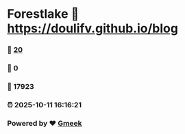 # Forestlake :link: https://doulifv.github.io/blog 
### :page_facing_up: [20](https://doulifv.github.io/blog/tag.html) 
### :speech_balloon: 0 
### :hibiscus: 17923 
### :alarm_clock: 2025-10-11 16:16:21 
### Powered by :heart: [Gmeek](https://github.com/Meekdai/Gmeek)

